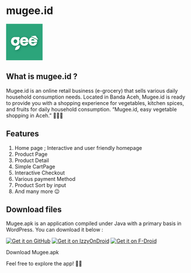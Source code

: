 # mugee.id
<img src="https://github.com/diidhul/mugee/blob/main/app/src/main/res/drawable/ic_launcher.png" width="100" style="max-width: 100%;">

## What is mugee.id ?
Mugee.id is an online retail business (e-grocery) that sells various daily household consumption needs. Located in Banda Aceh, Mugee.id is ready to provide you with a shopping experience for vegetables, kitchen spices, and fruits for daily household consumption. “Mugee.id, easy vegetable shopping in Aceh.” 🛒🌿🍎

## Features
1. Home page ; Interactive and user friendly homepage
2. Product Page
3. Product Detail
4. Simple CartPage
5. Interactive Checkout
6. Various payment Method
7. Product Sort by input
8. And many more 😉

## Download files
Mugee.apk is an application compiled under Java with a primary basis in WordPress. You can download it below :
<p dir="auto"><a href="https://github.com/vfsfitvnm/ViMusic/releases/latest"><img src="https://github.com/machiav3lli/oandbackupx/raw/034b226cea5c1b30eb4f6a6f313e4dadcbb0ece4/badge_github.png" alt="Get it on GitHub" height="80" style="max-width: 100%;"></a>
<a href="https://apt.izzysoft.de/fdroid/index/apk/it.vfsfitvnm.vimusic" rel="nofollow"><img src="https://camo.githubusercontent.com/acf5ac5cb77e0f737cafb17abc48440a4b90cb8e5edf5e5e41b78ee70d7ea211/68747470733a2f2f6769746c61622e636f6d2f497a7a794f6e44726f69642f7265706f2f2d2f7261772f6d61737465722f6173736574732f497a7a794f6e44726f69642e706e67" alt="Get it on IzzyOnDroid" height="80" data-canonical-src="https://gitlab.com/IzzyOnDroid/repo/-/raw/master/assets/IzzyOnDroid.png" style="max-width: 100%;"></a>
<a href="https://f-droid.org/packages/it.vfsfitvnm.vimusic/" rel="nofollow"><img src="https://camo.githubusercontent.com/f422f6f830e814ec7e766de8fef4db949c6add75a9d58548ab2f5d29855c0616/68747470733a2f2f6664726f69642e6769746c61622e696f2f617274776f726b2f62616467652f6765742d69742d6f6e2e706e67" alt="Get it on F-Droid" height="80" data-canonical-src="https://fdroid.gitlab.io/artwork/badge/get-it-on.png" style="max-width: 100%;"></a></p>

Download Mugee.apk

Feel free to explore the app! 📱🌟
